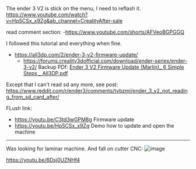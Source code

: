 

The ender 3 V2 is stick on the menu, I need to reflash it.  
https://www.youtube.com/watch?v=Hp5CSx_x9Zg&ab_channel=CrealityAfter-sale  

read comment section: 
-https://www.youtube.com/shorts/AFVeoBGPGGQ  


I followed this tutorial and everything when fine.
- https://all3dp.com/2/ender-3-v2-firmware-update/
  - https://forums.creality3dofficial.com/download/ender-series/ender-3-v2/
Backup PDf: [Ender 3 V2 Firmware Update (Marlin)_ 6 Simple Steps _ All3DP.pdf](https://github.com/MolenGeekXR/FootstepsNote/files/10400796/Ender.3.V2.Firmware.Update.Marlin._.6.Simple.Steps._.All3DP.pdf)


Except that I can't read sd any more, see post:
https://www.reddit.com/r/ender3/comments/tvbzmi/ender_3_v2_not_reading_from_sd_card_after/


FLush link: 
- https://youtu.be/C3td3wGPM8g Firmware update
- https://youtu.be/Hp5CSx_x9Zg Demo how to update and open the machine


---------------------

Was looking for laminar machine. And fall on cutter CNC:
![image](https://user-images.githubusercontent.com/20149493/212049977-57454d44-f461-403b-bca5-a1f4d834d7f9.png)

https://youtu.be/6Dsj0UZNHf4
